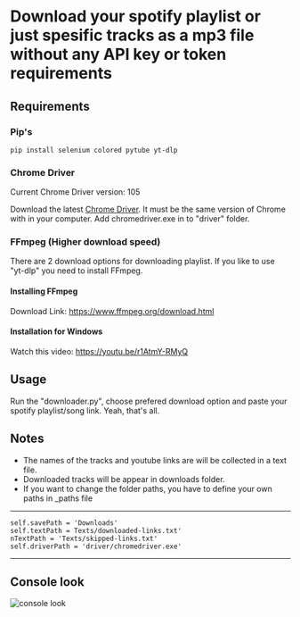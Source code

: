 # Download your spotify playlist or just spesific tracks as a mp3 file without any API key or token requirements

## Requirements

### Pip's

    pip install selenium colored pytube yt-dlp

### Chrome Driver

 Current Chrome Driver version: 105

 Download the latest [Chrome Driver](https://chromedriver.chromium.org/downloads). It must be the same version of Chrome with in your computer.
 Add chromedriver.exe in to "driver" folder.

### FFmpeg (Higher download speed)
  
 There are 2 download options for downloading playlist. If you like to use "yt-dlp" you need to install FFmpeg.

#### Installing FFmpeg

Download Link: <https://www.ffmpeg.org/download.html>

#### Installation for Windows

 Watch this video: <https://youtu.be/r1AtmY-RMyQ>

## Usage

Run the "downloader.py", choose prefered download option and paste your spotify playlist/song link. Yeah, that's all.

## Notes

- The names of the tracks and youtube links are will be collected in a text file.
- Downloaded tracks will be appear in downloads folder.
- If you want to change the folder paths, you have to define your own paths in _paths file

***
    self.savePath = 'Downloads'
    self.textPath = Texts/downloaded-links.txt'
    nTextPath = 'Texts/skipped-links.txt'
    self.driverPath = 'driver/chromedriver.exe'
***

## Console look

![console look](https://i.ibb.co/znCymsc/Ekran-g-r-nt-s-2021-12-26-140751.png)
